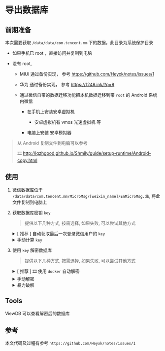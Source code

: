 # 导出数据库
 
## 前期准备 

本次需要获取 `/data/data/com.tencent.mm` 下的数据，此目录为系统保护目录

-   如果手机已 root ，直接访问并复制到电脑

-   没有 root,

    -   MIUI 通过备份实现， 参考 https://github.com/Heyxk/notes/issues/1
    -   华为 通过备份实现， 参考 https://1248.ink/?p=8

    -   通过微信自带的数据迁移功能把本机数据迁移到带 `root` 的 Android 系统内微信

        -   在手机上安装安卓虚拟机

            -   安卓虚拟机有 vmos 光速虚拟机 等

        -   电脑上安装 安卓模拟器


> 从 Android 复制文件到电脑可以参考
> 
> 🎞️ http://lqzhgood.github.io/Shmily/guide/setup-runtime/Android-copy.html


 
## 使用

1. 微信数据库位于 `/data/data/com.tencent.mm/MicroMsg/[weixin_name]/EnMicroMsg.db`, 将此文件复制到电脑上
2. 获取数据库密钥 `key`
   
    > 提供以下几种方式, 按需选择, 如果失败, 可以尝试其他方式

    <details> <summary>[ 推荐 ] 自动获取最后一次登录微信用户的 <code>key</code> </summary>
          
      1. 复制 `/data/data/com.tencent.mm/MicroMsg/` 下的 `systemInfo.cfg` 和 `CompatibleInfo.cfg` 文件
      2. 拷贝到 `autoDecryption` 目录下
      3. 解压 `jre-1.8.7z`
      4. 执行 `set EXE4J_JAVA_HOME=.\jre-1.8`
      5. 执行 `autoDecryption.exe systemInfo.cfg CompatibleInfo.cfg`
      6. 得到最后一次登录微信用户的 `key`
         
    </details>
    
   <details> <summary>手动计算 <code>key</code> </summary>
       
      1. 获取 `IMEI` 
  
         <details> 
         
            -   手机输入 `*#06#` 可得， 如果双卡手机，两个都可以尝试
            -   如果微信迁移过，也可以试试以前旧手机的 `IMEI`, 获取如上一条
            -   我们也可以在 `/data/data/com.tencent.mm/shared_prefs/DENGTA_META.xml` 中查找名为 `IMEI_DENGTA` 的值。
            -   当微信无法获取 `IMEI`, 将使用默认值 `1234567890ABCDEF` | [来源](https://github.com/WANZIzZ/WeChatRecord/issues/7#issuecomment-695331151)
              
         </details>


      2. 获取 `uni`
  
         - 我们可以在 `/data/data/com.tencent.mm/shared_prefs/system_config_prefs.xml` 找到 `default_uin`，后面的数字就是我们要找的 `uin` 了。

      3. 通过 `IMEI` 和 `uni`计算出 `key`
         <br/>

         > 微信数据库 EnMicroMsg.db 的密码算法为 `key = MD5(IMEI + uin).substring(0, 7).toLowerCase()`

         打开 [计算工具](http://lqzhgood.github.io/Shmily/guide/tools/Wechat/calc-wechat-key.html) , 填入 `IMEI` 和 `uni` 计算出 `key`

     </details>

3. 使用 `key` 解密数据库

   > 提供以下几种方式, 按需选择, 如果失败, 可以尝试其他方式 
   
   <details> 
     <summary>[ 推荐 ] 🎞️ 使用 <code>docker</code> 自动解密</summary>
  
     文档位于 [\export\db-android\1 decode db\docker\readme.md](https://github.com/lqzhgood/Shmily-Get-Wechat/tree/main/export/db-android/1%20decode%20db/docker)

   </details>
       
   <details> <summary>手动解密</summary>
 
    折腾后已知最简单的平台是 `ubuntu 20`. 尝试过 `CentOs` / `Windows` 下 sqlcipher 的依赖太难搞了
    
    ```
    sudo apt-get update
    sudo apt-get install sqlcipher
    ```
    
    替换以下命令中 `${yourkey}` 为 **2** 中获取的 key
    
    ```
    sqlcipher EnMicroMsg.db 'PRAGMA key = "${yourkey}"; PRAGMA cipher_use_hmac = off; PRAGMA kdf_iter = 4000; ATTACH DATABASE "decrypted_database.db" AS decrypted_database KEY "";SELECT sqlcipher_export("decrypted_database");DETACH DATABASE decrypted_database;'
    ```
   </details>
   
   <details> 
     <summary>暴力破解</summary>

     [https://github.com/chg-hou/EnMicroMsg.db-Password-Cracker](https://github.com/chg-hou/EnMicroMsg.db-Password-Cracker)

   </details>

## Tools

ViewDB 可以查看解密后的数据库


## 参考

本文代码及过程有参考 `https://github.com/Heyxk/notes/issues/1`

